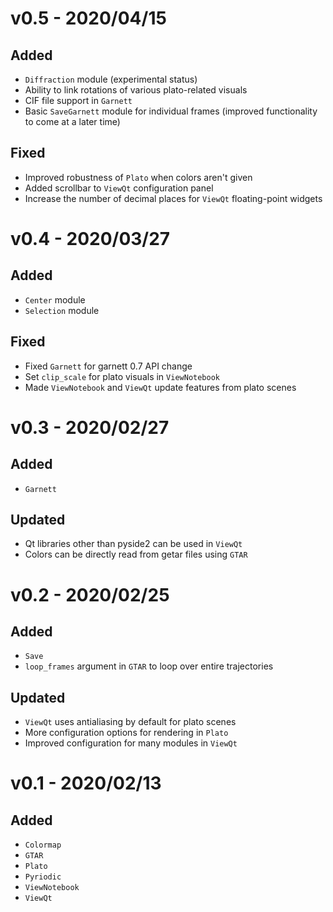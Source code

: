 # v0.5 - 2020/04/15

## Added

- `Diffraction` module (experimental status)
- Ability to link rotations of various plato-related visuals
- CIF file support in `Garnett`
- Basic `SaveGarnett` module for individual frames (improved functionality to come at a later time)

## Fixed

- Improved robustness of `Plato` when colors aren't given
- Added scrollbar to `ViewQt` configuration panel
- Increase the number of decimal places for `ViewQt` floating-point widgets

# v0.4 - 2020/03/27

## Added

- `Center` module
- `Selection` module

## Fixed

- Fixed `Garnett` for garnett 0.7 API change
- Set `clip_scale` for plato visuals in `ViewNotebook`
- Made `ViewNotebook` and `ViewQt` update features from plato scenes

# v0.3 - 2020/02/27

## Added

- `Garnett`

## Updated

- Qt libraries other than pyside2 can be used in `ViewQt`
- Colors can be directly read from getar files using `GTAR`

# v0.2 - 2020/02/25

## Added

- `Save`
- `loop_frames` argument in `GTAR` to loop over entire trajectories

## Updated

- `ViewQt` uses antialiasing by default for plato scenes
- More configuration options for rendering in `Plato`
- Improved configuration for many modules in `ViewQt`

# v0.1 - 2020/02/13

## Added

- `Colormap`
- `GTAR`
- `Plato`
- `Pyriodic`
- `ViewNotebook`
- `ViewQt`
